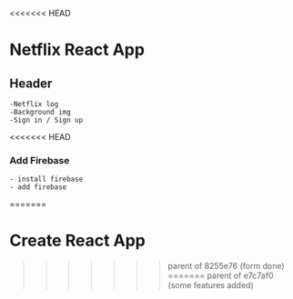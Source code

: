 <<<<<<< HEAD
# Netflix React App

## Header

    -Netflix log
    -Background img
    -Sign in / Sign up
<<<<<<< HEAD

### Add Firebase

    - install firebase
    - add firebase
=======
# Create React App
>>>>>>> parent of 8255e76 (form done)
=======
>>>>>>> parent of e7c7af0 (some features added)
